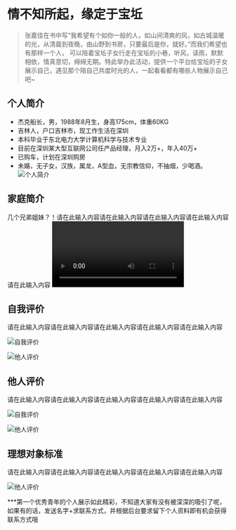 <audio autoplay="true" loop="true" name="此时此刻" author="许巍" poster="https://y.gtimg.cn/music/photo_new/T002R68x68M000002Blv2T1OPUFu.jpg?max_age=2592000"  src="https://ws.stream.qqmusic.qq.com/M500001VfvsJ21xFqb.mp3?guid=ffffffff82def4af4b12b3cd9337d5e7&uin=346897220&vkey=6292F51E1E384E06DCBDC9AB7C49FD713D632D313AC4858BACB8DDD29067D3C601481D36E62053BF8DFEAF74C0A5CCFADD6471160CAF3E6A&fromtag=46"></audio>

# 情不知所起，缘定于宝坵

> 张嘉佳在书中写“我希望有个如你一般的人，如山间清爽的风，如古城温暖的光，从清晨到夜晚，由山野到书房，只要最后是你，就好。”而我们希望也有那样一个人， 可以陪着宝坵子女行走在宝坵的小巷，听风，读雨，默默相依，情真意切，绵绵无期。特此举办此活动，提供一个平台给宝坵的子女展示自己，遇见那个陪自己共度时光的人，一起看看都有哪些人物展示自己吧~


## 个人简介

- 杰克船长，男，1988年8月生，身高175cm，体重60KG
- 吉林人，户口吉林市，现工作生活在深圳
- 本科毕业于东北电力大学计算机科学与技术专业
- 目前在深圳某大型互联网公司任产品经理，月入2万+，年入40万+
- 已购车，计划在深圳购房
- 未婚，无子女，汉族，属龙，A型血，无宗教信仰，不抽烟，少喝酒。
![个人简介](http://baoqiuren-1253721172.file.myqcloud.com/xiangqin/2.jpg)

## 家庭简介
几个兄弟姐妹？！请在此输入内容请在此输入内容请在此输入内容请在此输入内容请在此输入内容
<video class="vidoe" src="http://baobab.kaiyanapp.com/api/v1/playUrl?vid=17129&editionType=normal&source=qcloud">视频</video>

## 自我评价

请在此输入内容请在此输入内容请在此输入内容请在此输入内容请在此输入内容

![自我评价](http://baoqiuren-1253721172.file.myqcloud.com/xiangqin/3.jpg)

![他人评价](http://baoqiuren-1253721172.file.myqcloud.com/xiangqin/6.gif)
## 他人评价

请在此输入内容请在此输入内容请在此输入内容请在此输入内容请在此输入内容

![自我评价](http://baoqiuren-1253721172.file.myqcloud.com/xiangqin/5.jpg)

![他人评价](http://baoqiuren-1253721172.file.myqcloud.com/xiangqin/1.gif)

## 理想对象标准

请在此输入内容请在此输入内容请在此输入内容请在此输入内容请在此输入内容

![他人评价](http://baoqiuren-1253721172.file.myqcloud.com/xiangqin/4.jpg)

***第一个优秀青年的个人展示如此精彩，不知道大家有没有被深深的吸引了呢，如果有的话，发送名字+求联系方式，并根据后台要求留下个人资料即有机会获得联系方式哦
